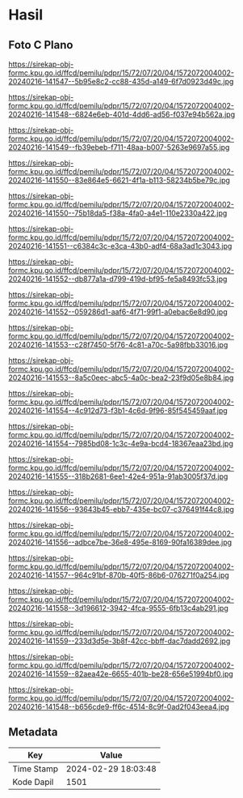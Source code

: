 # Hasil

## Foto C Plano

https://sirekap-obj-formc.kpu.go.id/ffcd/pemilu/pdpr/15/72/07/20/04/1572072004002-20240216-141547--5b95e8c2-cc88-435d-a149-6f7d0923d49c.jpg

https://sirekap-obj-formc.kpu.go.id/ffcd/pemilu/pdpr/15/72/07/20/04/1572072004002-20240216-141548--6824e6eb-401d-4dd6-ad56-f037e94b562a.jpg

https://sirekap-obj-formc.kpu.go.id/ffcd/pemilu/pdpr/15/72/07/20/04/1572072004002-20240216-141549--fb39ebeb-f711-48aa-b007-5263e9697a55.jpg

https://sirekap-obj-formc.kpu.go.id/ffcd/pemilu/pdpr/15/72/07/20/04/1572072004002-20240216-141550--83e864e5-6621-4f1a-b113-58234b5be79c.jpg

https://sirekap-obj-formc.kpu.go.id/ffcd/pemilu/pdpr/15/72/07/20/04/1572072004002-20240216-141550--75b18da5-f38a-4fa0-a4e1-110e2330a422.jpg

https://sirekap-obj-formc.kpu.go.id/ffcd/pemilu/pdpr/15/72/07/20/04/1572072004002-20240216-141551--c6384c3c-e3ca-43b0-adf4-68a3ad1c3043.jpg

https://sirekap-obj-formc.kpu.go.id/ffcd/pemilu/pdpr/15/72/07/20/04/1572072004002-20240216-141552--db877a1a-d799-419d-bf95-fe5a8493fc53.jpg

https://sirekap-obj-formc.kpu.go.id/ffcd/pemilu/pdpr/15/72/07/20/04/1572072004002-20240216-141552--059286d1-aaf6-4f71-99f1-a0ebac6e8d90.jpg

https://sirekap-obj-formc.kpu.go.id/ffcd/pemilu/pdpr/15/72/07/20/04/1572072004002-20240216-141553--c28f7450-5f76-4c81-a70c-5a98fbb33016.jpg

https://sirekap-obj-formc.kpu.go.id/ffcd/pemilu/pdpr/15/72/07/20/04/1572072004002-20240216-141553--8a5c0eec-abc5-4a0c-bea2-23f9d05e8b84.jpg

https://sirekap-obj-formc.kpu.go.id/ffcd/pemilu/pdpr/15/72/07/20/04/1572072004002-20240216-141554--4c912d73-f3b1-4c6d-9f96-85f545459aaf.jpg

https://sirekap-obj-formc.kpu.go.id/ffcd/pemilu/pdpr/15/72/07/20/04/1572072004002-20240216-141554--7985bd08-1c3c-4e9a-bcd4-18367eaa23bd.jpg

https://sirekap-obj-formc.kpu.go.id/ffcd/pemilu/pdpr/15/72/07/20/04/1572072004002-20240216-141555--318b2681-6ee1-42e4-951a-91ab3005f37d.jpg

https://sirekap-obj-formc.kpu.go.id/ffcd/pemilu/pdpr/15/72/07/20/04/1572072004002-20240216-141556--93643b45-ebb7-435e-bc07-c376491f44c8.jpg

https://sirekap-obj-formc.kpu.go.id/ffcd/pemilu/pdpr/15/72/07/20/04/1572072004002-20240216-141556--adbce7be-36e8-495e-8169-90fa16389dee.jpg

https://sirekap-obj-formc.kpu.go.id/ffcd/pemilu/pdpr/15/72/07/20/04/1572072004002-20240216-141557--964c91bf-870b-40f5-86b6-076271f0a254.jpg

https://sirekap-obj-formc.kpu.go.id/ffcd/pemilu/pdpr/15/72/07/20/04/1572072004002-20240216-141558--3d196612-3942-4fca-9555-6fb13c4ab291.jpg

https://sirekap-obj-formc.kpu.go.id/ffcd/pemilu/pdpr/15/72/07/20/04/1572072004002-20240216-141559--233d3d5e-3b8f-42cc-bbff-dac7dadd2692.jpg

https://sirekap-obj-formc.kpu.go.id/ffcd/pemilu/pdpr/15/72/07/20/04/1572072004002-20240216-141559--82aea42e-6655-401b-be28-656e51994bf0.jpg

https://sirekap-obj-formc.kpu.go.id/ffcd/pemilu/pdpr/15/72/07/20/04/1572072004002-20240216-141548--b656cde9-ff6c-4514-8c9f-0ad2f043eea4.jpg


## Metadata

| Key        | Value               |
| ---------- | ------------------- |
| Time Stamp | 2024-02-29 18:03:48 |
| Kode Dapil | 1501                |



